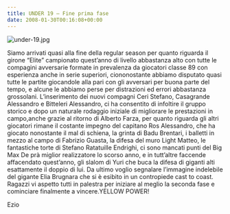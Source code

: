 ```yaml
---
title: UNDER 19 – Fine prima fase
date: 2008-01-30T00:16:08+00:00
---
```

![under-19.jpg](http://www.basketgardolo.it/wp-content/uploads/2008/01/under-19.jpg)

Siamo arrivati quasi alla fine della regular season per quanto riguarda il girone “Elite” campionato quest’anno di livello abbastanza alto con tutte le compagini avversarie formate in prevalenza da giocatori classe 89 con esperienza anche in serie superiori, ciononostante abbiamo disputato quasi tutte le partite giocandole alla pari con gli avversari per buona parte del tempo, e alcune le abbiamo perse per distrazioni ed errori abbastanza grossolani. L’inserimento dei nuovi compagni Ceri Stefano, Casagrande Alessandro e Bitteleri Alessandro, ci ha consentito di infoltire il gruppo storico e dopo un naturale rodaggio iniziale di migliorare le prestazioni in campo,anche grazie al ritorno di Alberto Farza, per quanto riguarda gli altri giocatori rimane il costante impegno del capitano Ros Alessandro, che ha giocato nonostante il mal di schiena, la grinta di Badu Brentari, i balletti in mezzo al campo di Fabrizio Guasta, la difesa del muro Light Matteo, le fantastiche torte di Stefano Ratatuille Endrighi, ci sono mancati punti del Big Max De prà miglior realizzatore lo scorso anno, e in tutt’altre faccende affacendato quest’anno, gli slalom di Yuri che buca la difesa di giganti alti esattamente il doppio di lui. Da ultimo voglio segnalare l’immagine indelebile del gigante Elia Brugnara che si è esibito in un contropiede cast to coast. Ragazzi vi aspetto tutti in palestra per iniziare al meglio la seconda fase e cominciare finalmente a vincere.YELLOW POWER!

Ezio